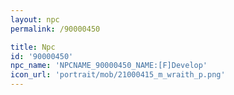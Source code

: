 ```yaml
---
layout: npc
permalink: /90000450

title: Npc
id: '90000450'
npc_name: 'NPCNAME_90000450_NAME:[F]Develop'
icon_url: 'portrait/mob/21000415_m_wraith_p.png'
---
```

